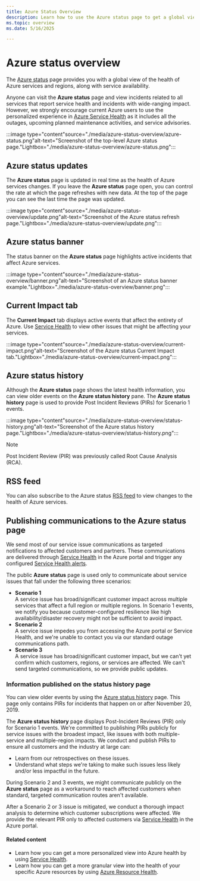 ```yaml
---
title: Azure Status Overview
description: Learn how to use the Azure status page to get a global view into the health of Azure services.
ms.topic: overview
ms.date: 5/16/2025

---
```

# Azure status overview

The [Azure status](https://azure.status.microsoft/) page provides you with a global view of the health of Azure services and regions, along with service availability.

Anyone can visit the **Azure status** page and view incidents related to all services that report service health and incidents with wide-ranging impact. However, we strongly encourage current Azure users to use the personalized experience in [Azure Service Health](https://aka.ms/azureservicehealth) as it includes all the outages, upcoming planned maintenance activities, and service advisories.

:::image type="content"source="./media/azure-status-overview/azure-status.png"alt-text="Screenshot of the top-level Azure status page."Lightbox="./media/azure-status-overview/azure-status.png":::

## Azure status updates

The **Azure status** page is updated in real time as the health of Azure services changes. If you leave the **Azure status** page open, you can control the rate at which the page refreshes with new data. At the top of the page you can see the last time the page was updated.

:::image type="content"source="./media/azure-status-overview/update.png"alt-text="Screenshot of the Azure status refresh page."Lightbox="./media/azure-status-overview/update.png":::

## Azure status banner

The status banner on the **Azure status** page highlights active incidents that affect Azure services.

:::image type="content"source="./media/azure-status-overview/banner.png"alt-text="Screenshot of an Azure status banner example."Lightbox="./media/azure-status-overview/banner.png":::

## Current Impact tab

The **Current Impact** tab displays active events that affect the entirety of Azure. Use [Service Health](service-health-overview.md) to view other issues that might be affecting your services.  

:::image type="content"source="./media/azure-status-overview/current-impact.png"alt-text="Screenshot of the Azure status Current Impact tab."Lightbox="./media/azure-status-overview/current-impact.png":::

## Azure status history

Although the **Azure status** page shows the latest health information, you can view older events on the **Azure status history** pane. The **Azure status history** page is used to provide Post Incident Reviews (PIRs) for Scenario 1 events.

:::image type="content"source="./media/azure-status-overview/status-history.png"alt-text="Screenshot of the Azure status history page."Lightbox="./media/azure-status-overview/status-history.png":::

> [!NOTE]
> Post Incident Review (PIR) was previously called Root Cause Analysis (RCA).

## RSS feed

You can also subscribe to the Azure status [RSS feed](https://azure.status.microsoft/status/feed/) to view changes to the health of Azure services.

## Publishing communications to the Azure status page

We send most of our service issue communications as targeted notifications to affected customers and partners. These communications are delivered through [Service Health](https://azure.microsoft.com/features/service-health/) in the Azure portal and trigger any configured [Service Health alerts](./alerts-activity-log-service-notifications-portal.md?toc=%2fazure%2fservice-health%2ftoc.json).

The public **Azure status** page is used only to communicate about service issues that fall under the following three scenarios:

* **Scenario 1** <br>A service issue has broad/significant customer impact across multiple services that affect a full region or multiple regions. In Scenario 1 events, we notify you because customer-configured resilience like high availability/disaster recovery might not be sufficient to avoid impact.
* **Scenario 2** <br>A service issue impedes you from accessing the Azure portal or Service Health, and we're unable to contact you via our standard outage communications path.
* **Scenario 3** <br>A service issue has broad/significant customer impact, but we can't yet confirm which customers, regions, or services are affected. We can't send targeted communications, so we provide public updates.

### Information published on the status history page

You can view older events by using the [Azure status history](https://azure.status.microsoft/status/history/) page. This page only contains PIRs for incidents that happen on or after November 20, 2019.

The **Azure status history** page displays Post-Incident Reviews (PIR) only for Scenario 1 events. We're committed to publishing PIRs publicly for service issues with the broadest impact, like issues with both multiple-service and multiple-region impacts. We conduct and publish PIRs to ensure all customers and the industry at large can:

* Learn from our retrospectives on these issues.  
* Understand what steps we're taking to make such issues less likely and/or less impactful in the future.

During Scenario 2 and 3 events, we might communicate publicly on the **Azure status** page as a workaround to reach affected customers when standard, targeted communication routes aren't available.

After a Scenario 2 or 3 issue is mitigated, we conduct a thorough impact analysis to determine which customer subscriptions were affected. We provide the relevant PIR only to affected customers via [Service Health](https://azure.microsoft.com/features/service-health/) in the Azure portal.

#### Related content

* Learn how you can get a more personalized view into Azure health by using [Service Health](./service-health-portal-update.md).
* Learn how you can get a more granular view into the health of your specific Azure resources by using [Azure Resource Health](./resource-health-overview.md).
